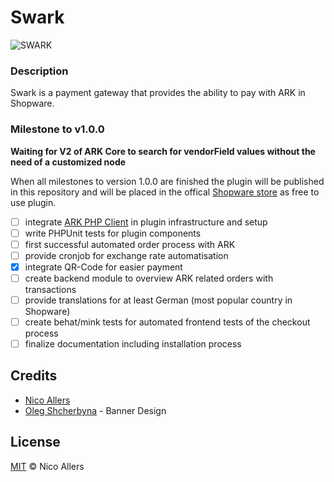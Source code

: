 # Swark

![SWARK](https://github.com/reConNico/swark/blob/master/banner.png)

### Description

Swark is a payment gateway that provides the ability to pay with ARK in Shopware.

### Milestone to v1.0.0

**Waiting for V2 of ARK Core to search for vendorField values without the need of a customized node**

When all milestones to version 1.0.0 are finished the plugin will be published in this repository
and will be placed in the offical [Shopware store](http://store.shopware.com/) as free to use plugin.

* [ ] integrate [ARK PHP Client](https://github.com/ArkEcosystem/php-client) in plugin infrastructure and setup
* [ ] write PHPUnit tests for plugin components
* [ ] first successful automated order process with ARK
* [ ] provide cronjob for exchange rate automatisation
* [x] integrate QR-Code for easier payment
* [ ] create backend module to overview ARK related orders with transactions
* [ ] provide translations for at least German (most popular country in Shopware)
* [ ] create behat/mink tests for automated frontend tests of the checkout process
* [ ] finalize documentation including installation process

## Credits
* [Nico Allers](https://github.com/reconnico)
* [Oleg Shcherbyna](https://twitter.com/olejegcord) - Banner Design
    
## License

[MIT](LICENSE) © Nico Allers
